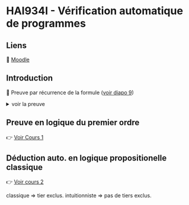 # HAI934I - Vérification automatique de programmes

## Liens

🔗 [Moodle](https://moodle.umontpellier.fr/course/view.php?id=23037)

## Introduction


🚩 Preuve par récurrence de la formule ([voir diapo 9](./HAI934/../HAI934I/cours/intro.pdf))

<details><summary>voir la preuve</summary>

On veut démontrer par récurrence que ∀x ∈ N.f(x) et ∀i ∈ N alors x*x = g(x) = h(x,x)

**Initialisation**

👉 `i = 0`

    x*x = h(x,i)
    h(x,0) = x

    Or x = i car g(x) = h(x,x)
    Donc h(0,0) = 0
    Enfin 0*0 = 0
    
👉 `i = 1`

    Même raisonnement.

🟢 Le cas de base est correct

**Preuve**

En supposant que l'hypothèse de récurrence est vraie, alors on sait que:

<center> ∀x ∈ N.f(x) et ∀i ∈ N\{0, 1} </center>
<center> h(x,i) = x + h(x, i-1) </center>

Et on veut montrer que:

<center> x*x = h(x,i) </center>

    x*x = x + h(x, i-1)
    h(x, i-1) = x*x-x = x(x-1)

👉 h(x, i-1) = x(x-1) *(i)*

    h(x,i) = x + x(x-1) | d'après (i)
    h(x,i) = x*x

**Conclusion**

On as démontré que ∀x ∈ N.f(x) et ∀i ∈ N l'axiome de récurrence est vrai.

</details>




## Preuve en logique du premier ordre

👉 [Voir Cours 1](cours/cours1.pdf)

## Déduction auto. en logique propositionelle classique

👉 [Voir cours 2](cours/cours2.pdf)

classique => tier exclus.
intuitionniste => pas de tiers exclus.
